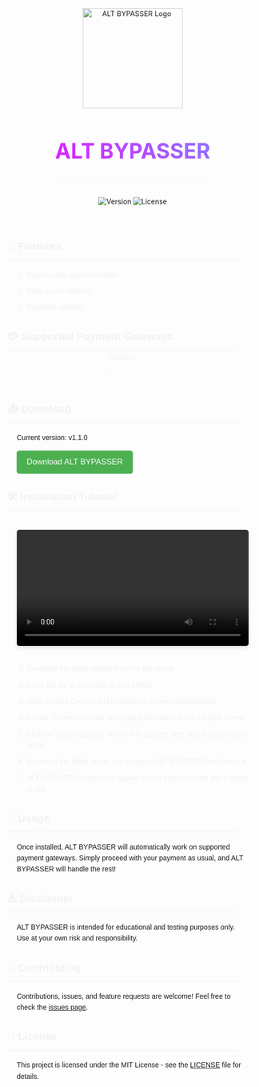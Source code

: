 <div align="center">
  <img src="https://your-image-url-here.com/alt-bypasser-logo.png" alt="ALT BYPASSER Logo" width="200" height="200" class="logo">
  <h1 class="animated-text">ALT BYPASSER</h1>
  <p class="tagline">Bypass most payment intents with ease!</p>
</div>

<p align="center">
  <img src="https://img.shields.io/badge/version-v1.1.0-blue.svg" alt="Version">
  <img src="https://img.shields.io/badge/license-MIT-green.svg" alt="License">
</p>

<div class="container">
  <h2>🚀 Features</h2>
  <ul>
    <li>Bypass most payment intents</li>
    <li>Easy to use interface</li>
    <li>Regularly updated</li>
  </ul>

  <h2>💳 Supported Payment Gateways</h2>
  <div class="payment-gateways">
    <img src="https://your-image-url-here.com/stripe-logo.png" alt="Stripe" width="100" height="50">
  </div>

  <h2>📥 Download</h2>
  <p>Current version: v1.1.0</p>
  <a href="https://github.com/yourusername/alt-bypasser/releases/latest" class="download-btn">Download ALT BYPASSER</a>

  <h2>🛠️ Installation Tutorial</h2>
  <video width="100%" controls>
    <source src="installation-tutorial.mp4" type="video/mp4">
    Your browser does not support the video tag.
  </video>
  <ol>
    <li>Download the latest release from the link above</li>
    <li>Unzip the file to a location of your choice</li>
    <li>Open Google Chrome and navigate to <code>chrome://extensions</code></li>
    <li>Enable "Developer mode" by toggling the switch in the top right corner</li>
    <li>Click on "Load unpacked" button that appears after enabling Developer mode</li>
    <li>Browse to the folder where you unzipped ALT BYPASSER and select it</li>
    <li>ALT BYPASSER should now appear in your extensions list and is ready to use</li>
  </ol>

  <h2>📝 Usage</h2>
  <p>Once installed, ALT BYPASSER will automatically work on supported payment gateways. Simply proceed with your payment as usual, and ALT BYPASSER will handle the rest!</p>

  <h2>⚠️ Disclaimer</h2>
  <p>ALT BYPASSER is intended for educational and testing purposes only. Use at your own risk and responsibility.</p>

  <h2>🤝 Contributing</h2>
  <p>Contributions, issues, and feature requests are welcome! Feel free to check the <a href="https://github.com/yourusername/alt-bypasser/issues">issues page</a>.</p>

  <h2>📄 License</h2>
  <p>This project is licensed under the MIT License - see the <a href="LICENSE">LICENSE</a> file for details.</p>
</div>

<style>
  .container {
    max-width: 800px;
    margin: 0 auto;
    padding: 20px;
    font-family: Arial, sans-serif;
    line-height: 1.6;
  }

  .logo {
    animation: pulse 2s infinite;
  }

  @keyframes pulse {
    0% { transform: scale(1); }
    50% { transform: scale(1.05); }
    100% { transform: scale(1); }
  }

  .animated-text {
    background: linear-gradient(45deg, #ff00ff, #00ffff);
    background-size: 200% 200%;
    -webkit-background-clip: text;
    -webkit-text-fill-color: transparent;
    animation: gradient 5s ease infinite;
    font-size: 3em;
    margin-bottom: 10px;
  }

  @keyframes gradient {
    0% { background-position: 0% 50%; }
    50% { background-position: 100% 50%; }
    100% { background-position: 0% 50%; }
  }

  .tagline {
    font-size: 1.2em;
    color: #666;
    margin-bottom: 30px;
    animation: fadeIn 2s;
  }

  @keyframes fadeIn {
    from { opacity: 0; }
    to { opacity: 1; }
  }

  .payment-gateways {
    display: flex;
    justify-content: center;
    align-items: center;
    gap: 20px;
    margin: 20px 0;
    animation: slideIn 1s;
  }

  @keyframes slideIn {
    from { transform: translateY(-20px); opacity: 0; }
    to { transform: translateY(0); opacity: 1; }
  }

  .download-btn {
    display: inline-block;
    background-color: #4CAF50;
    color: white;
    padding: 10px 20px;
    text-align: center;
    text-decoration: none;
    font-size: 16px;
    border-radius: 5px;
    transition: all 0.3s;
    animation: pulse 2s infinite;
  }

  .download-btn:hover {
    background-color: #45a049;
    transform: scale(1.05);
  }

  h2 {
    border-bottom: 2px solid #4CAF50;
    padding-bottom: 10px;
    margin-top: 30px;
    animation: slideInFromLeft 1s;
  }

  @keyframes slideInFromLeft {
    from { transform: translateX(-20px); opacity: 0; }
    to { transform: translateX(0); opacity: 1; }
  }

  ul, ol {
    padding-left: 20px;
    animation: fadeIn 1s;
  }

  li {
    margin-bottom: 10px;
  }

  code {
    background-color: #f0f0f0;
    padding: 2px 4px;
    border-radius: 4px;
    font-family: 'Courier New', Courier, monospace;
  }

  video {
    margin: 20px 0;
    box-shadow: 0 4px 8px rgba(0,0,0,0.1);
    border-radius: 5px;
  }
</style>

